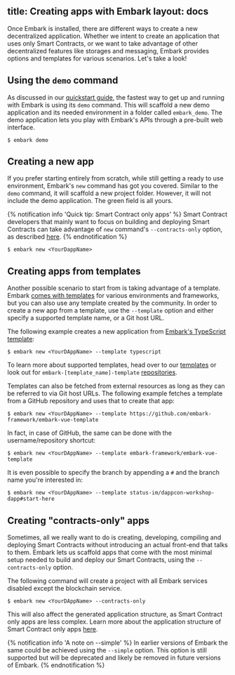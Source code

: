 title: Creating apps with Embark
layout: docs
---

Once Embark is installed, there are different ways to create a new decentralized application. Whether we intent to create an application that uses only Smart Contracts, or we want to take advantage of other decentralized features like storages and messaging, Embark provides options and templates for various scenarios. Let's take a look!

## Using the `demo` command

As discussed in our [quickstart guide](quick-start.html), the fastest way to get up and running with Embark is using its `demo` command. This will scaffold a new demo application and its needed environment in a folder called `embark_demo`. The demo application lets you play with Embark's APIs through a pre-built web interface.

```
$ embark demo
```

## Creating a new app

If you prefer starting entirely from scratch, while still getting a ready to use environment, Embark's `new` command has got you covered. Similar to the `demo` command, it will scaffold a new project folder. However, it will not include the demo application. The green field is all yours.

{% notification info 'Quick tip: Smart Contract only apps' %}
Smart Contract developers that mainly want to focus on building and deploying Smart Contracts can take advantage of `new` command's `--contracts-only` option, as described [here](create_project.html#Creating-“contracts-only”-apps).
{% endnotification %}

```
$ embark new <YourDappName>
```

## Creating apps from templates

Another possible scenario to start from is taking advantage of a template. Embark [comes with templates](/templates) for various environments and frameworks, but you can also use any template created by the community. In order to create a new app from a template, use the `--template` option and either specify a supported template name, or a Git host URL.

The following example creates a new application from [Embark's TypeScript template](https://github.com/embark-framework/embark-typescript-template):

```
$ embark new <YourDAppName> --template typescript
```

To learn more about supported templates, head over to our [templates](/templates) or look out for `embark-[template_name]-template` [repositories](https://github.com/embark-framework?utf8=%E2%9C%93&q=template&type=&language=).

Templates can also be fetched from external resources as long as they can be referred to via Git host URLs. The following example fetches a template from a GitHub repository and uses that to create that app:

```
$ embark new <YourDAppName> --template https://github.com/embark-framework/embark-vue-template
```

In fact, in case of GitHub, the same can be done with the username/repository shortcut:

```
$ embark new <YourDAppName> --template embark-framework/embark-vue-template
```

It is even possible to specify the branch by appending a `#` and the branch name you're interested in:

```
$ embark new <YourDAppName> --template status-im/dappcon-workshop-dapp#start-here
```

## Creating "contracts-only" apps

Sometimes, all we really want to do is creating, developing, compiling and deploying Smart Contracts without introducing an actual front-end that talks to them. Embark lets us scaffold apps that come with the most minimal setup needed to build and deploy our Smart Contracts, using the `--contracts-only` option.

The following command will create a project with all Embark services disabled except the blockchain service.

```
$ embark new <YourDAppName> --contracts-only
```

This will also affect the generated application structure, as Smart Contract only apps are less complex. Learn more about the application structure of Smart Contract only apps [here](structure.html#Simple-template-structure).

{% notification info 'A note on --simple' %}
In earlier versions of Embark the same could be achieved using the `--simple` option. This option is still supported but will be deprecated and likely be removed in future versions of Embark.
{% endnotification %}
